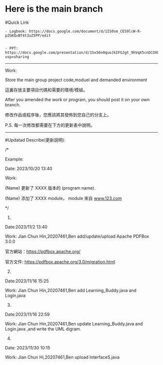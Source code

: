# Here is the main branch

#Quick Link

    - Logbook: https://docs.google.com/document/d/1IS0sm_CES9lcW-R-pZGKQvBT4t3uZ5PP/edit


    - PPT: https://docs.google.com/presentation/d/1Sx56n0quoJkIFGJgt_9hVqX5cnDCOXUL0wlED01Ir68/edit?usp=sharing
     

    
----------------------------------------------------------------------------------------------

Work:

Store the main group project code,moduel and demanded environment

這裏存放主要項目代碼和需要的環境/模組。


After you amended the work or program, you should post it on your own branch.

修改作品或程序後，您應該將其發佈到您自己的分支上。

P.S. 每一次修改都需要在下方的更新表中說明。

---------------------------------------------------------------


#Updatad Describe(更新説明):

/*

Example:

Date: 2023/10/20 13:40 

Work: 

(Name) 更新了 XXXX 版本的 (program name). 


(Name) 添加了 XXXX module， module 來自 www.123.com 

*/

1.
 Date:2023/11/2 13:40

 Work:
 Jian Chun Hin,20207461,Ben add/update/upload Apache PDFBox 3.0.0 

官方網站：https://pdfbox.apache.org/

官方文件: https://pdfbox.apache.org/3.0/migration.html

 2.
 Date:2023/11/16 15:25

 Work:
 Jian Chun Hin,20207461,Ben add Learning_Buddy.java and Login.java

 3.
 Date:2023/11/16 22:59

Work:
 Jian Chun Hin,20207461,Ben update Learning_Buddy.java and Login.java ,and write the UML digram.

 4.
 Date: 2023/11/30 10:15

Work:
Jian Chun Hi,20207461,Ben upload InterfaceS.java
